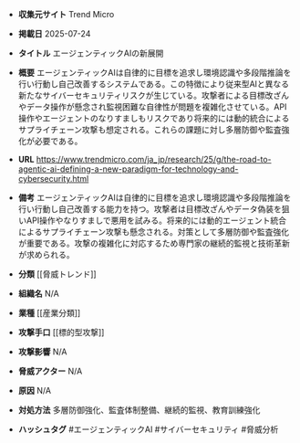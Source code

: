 - **収集元サイト**
Trend Micro

- **掲載日**
2025-07-24

- **タイトル**
エージェンティックAIの新展開

- **概要**
エージェンティックAIは自律的に目標を追求し環境認識や多段階推論を行い行動し自己改善するシステムである。この特徴により従来型AIと異なる新たなサイバーセキュリティリスクが生じている。攻撃者による目標改ざんやデータ操作が懸念され監視困難な自律性が問題を複雑化させている。API操作やエージェントのなりすましもリスクであり将来的には動的統合によるサプライチェーン攻撃も想定される。これらの課題に対し多層防御や監査強化が必要である。

- **URL**
https://www.trendmicro.com/ja_jp/research/25/g/the-road-to-agentic-ai-defining-a-new-paradigm-for-technology-and-cybersecurity.html

- **備考**
エージェンティックAIは自律的に目標を追求し環境認識や多段階推論を行い行動し自己改善する能力を持つ。攻撃者は目標改ざんやデータ偽装を狙いAPI操作やなりすましで悪用を試みる。将来的には動的エージェント統合によるサプライチェーン攻撃も懸念される。対策として多層防御や監査強化が重要である。攻撃の複雑化に対応するため専門家の継続的監視と技術革新が求められる。

- **分類**
[[脅威トレンド]]

- **組織名**
N/A

- **業種**
[[産業分類]]

- **攻撃手口**
[[標的型攻撃]]

- **攻撃影響**
N/A

- **脅威アクター**
N/A

- **原因**
N/A

- **対処方法**
多層防御強化、監査体制整備、継続的監視、教育訓練強化

- **ハッシュタグ**
#エージェンティックAI #サイバーセキュリティ #脅威分析
